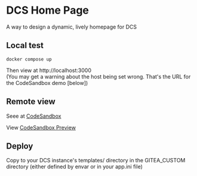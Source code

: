 # DCS Home Page

A way to design a dynamic, lively homepage for DCS

## Local test

`docker compose up`

Then view at http://localhost:3000
<br/>(You may get a warning about the host being set wrong. That's the URL for the CodeSandbox demo [below])

## Remote view

Seee at [CodeSandbox](https://codesandbox.io/p/github/unfoldingWord/dcs-homepage/develop?file=%2Ftemplates%2Fhome.tmpl)

View [CodeSandbox Preview](https://gwniog-3000.preview.csb.app/)

## Deploy

Copy to your DCS instance's templates/ directory in the GITEA_CUSTOM directory (either defined by envar or in your app.ini file) 
